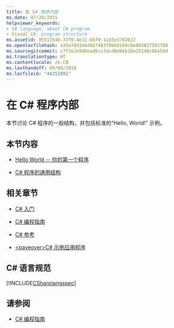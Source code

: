 ```yaml
---
title: 在 C# 程序内部
ms.date: 07/20/2015
helpviewer_keywords:
- C# language, about C# program
- Visual C#, program structure
ms.assetid: 9551354b-33f0-4e11-bbf0-1a35e3702b22
ms.openlocfilehash: a39a7dd3ebdbb7483f0b69169c8e00382f581788
ms.sourcegitcommit: c7f3e2e9d6ead6cc3acd0d66b10a251d0c66e59d
ms.translationtype: HT
ms.contentlocale: zh-CN
ms.lasthandoff: 09/09/2018
ms.locfileid: "44252891"
---
```

# <a name="inside-a-c-program"></a>在 C# 程序内部
本节讨论 C# 程序的一般结构，并包括标准的“Hello, World!” 示例。  
  
## <a name="in-this-section"></a>本节内容  
  
-   [Hello World -- 你的第一个程序](../../../csharp/programming-guide/inside-a-program/hello-world-your-first-program.md)  
  
-   [C# 程序的通用结构](../../../csharp/programming-guide/inside-a-program/general-structure-of-a-csharp-program.md)  
  
## <a name="related-sections"></a>相关章节  
  
-   [C# 入门](../../../csharp/getting-started/index.md)  
  
-   [C# 编程指南](../../../csharp/programming-guide/index.md)  
  
-   [C# 参考](../../../csharp/language-reference/index.md)  
  
-   [\<paveover>C# 示例应用程序](https://msdn.microsoft.com/library/9a9d7aaa-51d3-4224-b564-95409b0f3e15)  
  
## <a name="c-language-specification"></a>C# 语言规范  
 [!INCLUDE[CSharplangspec](~/includes/csharplangspec-md.md)]  
  
## <a name="see-also"></a>请参阅

- [C# 编程指南](../../../csharp/programming-guide/index.md)
